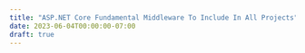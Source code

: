 ```yaml
---
title: "ASP.NET Core Fundamental Middleware To Include In All Projects"
date: 2023-06-04T00:00:00-07:00
draft: true
---
```


